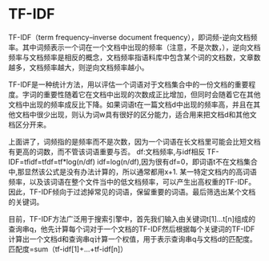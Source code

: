 # TF-IDF

TF-IDF（term frequency–inverse document frequency），即词频-逆向文档频率。其中词频表示一个词在一个文档中出现的频率（注意，不是次数，），逆向文档频率与文档频率是相反的概念，文档频率指语料库中包含某个词的文档数，文章数越多，文档频率越大，则逆向文档频率越小。

TF-IDF是一种统计方法，用以评估一个词语对于文档集合中的一份文档的重要程度。字词的重要性随着它在文档中出现的次数成正比增加，但同时会随着它在其他文档中出现的频率成反比下降。如果词语t在一篇文档d中出现的频率高，并且在其他文档中很少出现，则认为词w具有很好的区分能力，适合用来把文档d和其他文档区分开来。

上面讲了，词频指的是频率而不是次数，因为一个词语在长文档里可能会比短文档有更高的词数，而不管该词语重要与否。
df:文档频率,与idf相反
TF-IDF=tfidf=tfdf=tf*log(n/df)
idf=log(n/df),因为很有df=0，即词语t不在文档集合中,那显然该公式是没有办法计算的，所以通常都用x+1.
某一特定文档内的高词语频率，以及该词语在整个文件当中的低文档频率，可以产生出高权重的TF-IDF。因此，TF-IDF倾向于过滤掉常见的词语，保留重要的词语。最后筛选出某个文档的关键词。

目前，TF-IDF方法广泛用于搜索引擎中，首先我们输入由关键词t[1]…t[n]组成的查询串q，他先计算每个词对于一个文档的TF-IDF然后根据每个关键词的TF-IDF计算出一个文档d和查询串q计算一个权值，用于表示查询串q与文档d的匹配度。
匹配度=sum（tf-idf[1]+...+tf-idf[n]）